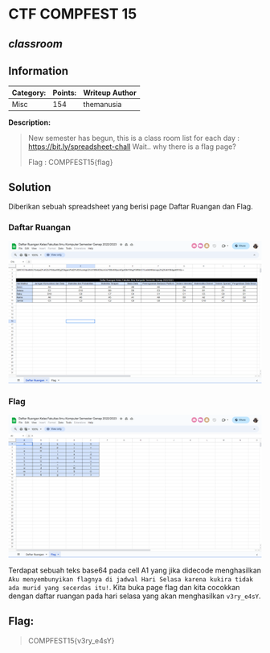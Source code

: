 # __CTF COMPFEST 15__ 
## _classroom_

## Information
**Category:** | **Points:** | **Writeup Author**
--- | --- | ---
Misc | 154 | themanusia

**Description:** 

> New semester has begun, this is a class room list for each day : https://bit.ly/spreadsheet-chall Wait.. why there is a flag page?
> 
> Flag : COMPFEST15{flag}

## Solution
Diberikan sebuah spreadsheet yang berisi page Daftar Ruangan dan Flag.

### Daftar Ruangan
![Daftar Ruangan](daftar%20ruangan.png)

### Flag
![Flag](page.png)


Terdapat sebuah teks base64 pada cell A1 yang jika didecode menghasilkan `Aku menyembunyikan flagnya di jadwal Hari Selasa karena kukira tidak ada murid yang secerdas itu!`.
Kita buka page flag dan kita cocokkan dengan daftar ruangan pada hari selasa yang akan menghasilkan `v3ry_e4sY`.

## Flag:
> COMPFEST15{v3ry_e4sY}